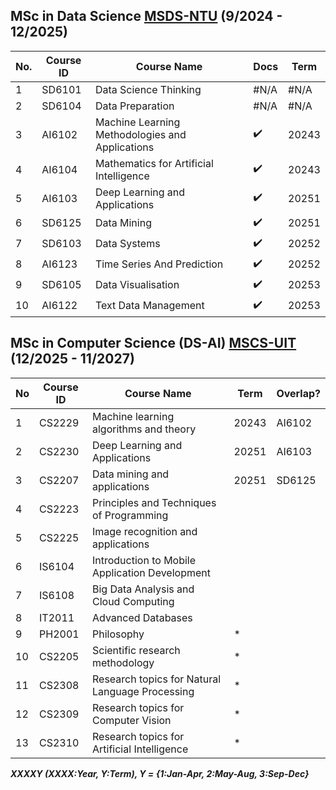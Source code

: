 ## MSc in Data Science [MSDS-NTU](https://www.ntu.edu.sg/education/graduate-programme/master-of-science-in-data-science-(msds)#curriculum) (9/2024 - 12/2025)
|No.|Course ID|Course Name|Docs|Term|
|-|-|-|-|-|
|1|SD6101|Data Science Thinking|#N/A|#N/A
|2|SD6104|Data Preparation|#N/A|#N/A
|3|AI6102|Machine Learning Methodologies and Applications|✔️|20243|
|4|AI6104|Mathematics for Artificial Intelligence|✔️|20243|
|5|AI6103|Deep Learning and Applications|✔️|20251|
|6|SD6125|Data Mining|✔️|20251|
|7|SD6103|Data Systems|✔️|20252|
|8|AI6123|Time Series And Prediction|✔️|20252|
|9|SD6105|Data Visualisation|✔️|20253|
|10|AI6122|Text Data Management|✔️|20253|



## MSc in Computer Science (DS-AI) [MSCS-UIT](https://sdh.uit.edu.vn/bai-viet/khung-chuong-trinh-dao-tao-thac-si-khmt-k172022-k182023-k192024) (12/2025 - 11/2027)
|No|Course ID| Course Name|Term|Overlap?|
|-|-|-|-|-|
|1|CS2229|Machine learning algorithms and theory|20243|AI6102|
|2|CS2230|Deep Learning and Applications|20251|AI6103|
|3|CS2207|	Data mining and applications|20251|SD6125|
|4|CS2223|Principles and Techniques of Programming|||
|5|CS2225|	Image recognition and applications|	
|6|IS6104|	Introduction to Mobile Application Development|	
|7|IS6108|	Big Data Analysis and Cloud Computing|	
|8|IT2011|	Advanced Databases|	
|9|PH2001|	Philosophy|*
|10|CS2205|	Scientific research methodology|*	
|11|CS2308|	Research topics for Natural Language Processing |*	
|12|CS2309|	Research topics for Computer Vision|	*
|13|CS2310|	Research topics for Artificial Intelligence|*	


***XXXXY (XXXX:Year, Y:Term), Y = {1:Jan-Apr, 2:May-Aug, 3:Sep-Dec}***

